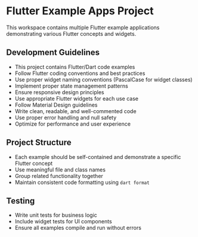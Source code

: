 <!-- Use this file to provide workspace-specific custom instructions to Copilot. For more details, visit https://code.visualstudio.com/docs/copilot/copilot-customization#_use-a-githubcopilotinstructionsmd-file -->

# Flutter Example Apps Project

This workspace contains multiple Flutter example applications demonstrating various Flutter concepts and widgets.

## Development Guidelines

- This project contains Flutter/Dart code examples
- Follow Flutter coding conventions and best practices
- Use proper widget naming conventions (PascalCase for widget classes)
- Implement proper state management patterns
- Ensure responsive design principles
- Use appropriate Flutter widgets for each use case
- Follow Material Design guidelines
- Write clean, readable, and well-commented code
- Use proper error handling and null safety
- Optimize for performance and user experience

## Project Structure

- Each example should be self-contained and demonstrate a specific Flutter concept
- Use meaningful file and class names
- Group related functionality together
- Maintain consistent code formatting using `dart format`

## Testing

- Write unit tests for business logic
- Include widget tests for UI components
- Ensure all examples compile and run without errors
